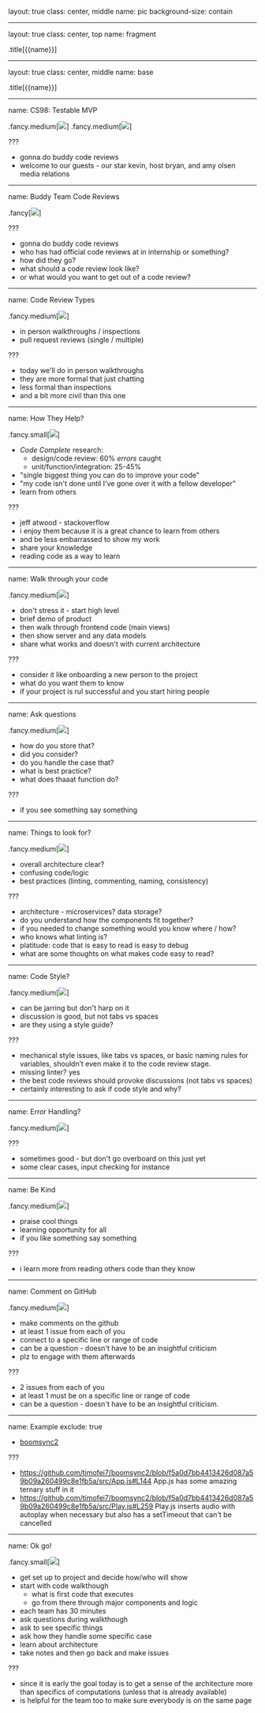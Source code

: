 layout: true
class: center, middle
name: pic
background-size: contain

---

layout: true
class: center, top
name: fragment

.title[{{name}}]

---
layout: true
class: center, middle
name: base

.title[{{name}}]




---
name: CS98: Testable MVP

.fancy.medium[![](img/fib.gif)]
.fancy.medium[![](img/code-fix.gif)]


???
* gonna do buddy code reviews
* welcome to our guests - our star kevin, host bryan, and amy olsen media relations


---
name: Buddy Team Code Reviews

.fancy[![](img/code-eww.gif)]

???
* gonna do buddy code reviews
* who has had official code reviews at in internship or something?
* how did they go?
* what should a code review look like?
* or what would you want to get out of a code review?



---
name: Code Review Types

.fancy.medium[![](img/wtf.jpg)]

* in person walkthroughs / inspections
* pull request reviews (single / multiple)

???
* today we'll do in person walkthroughs
* they are more formal that just chatting
* less formal than inspections
* and a bit more civil than this one



---
name: How They Help?

.fancy.small[![](img/dontknowwhy.gif)]

* *Code Complete* research:
    * design/code review: 60% *errors* caught
    * unit/function/integration: 25-45%
* "single biggest thing you can do to improve your code"
* "my code isn't done until I've gone over it with a fellow developer"
* learn from others

???
* jeff atwood - stackoverflow
* i enjoy them because it is a great chance to learn from others
* and be less embarrassed to show my work
* share your knowledge
* reading code as a way to learn


---
name: Walk through your code

.fancy.medium[![](img/code-review-2.gif)]

* don't stress it - start high level
* brief demo of product
* then walk through frontend code (main views)
* then show server and any data models
* share what works and doesn't with current architecture


???
* consider it like onboarding a new person to the project
* what do you want them to know
* if your project is rul successful and you start hiring people

---
name: Ask questions

.fancy.medium[![](img/saysomething2.gif)]

* how do you store that?
* did you consider?
* do you handle the case that?
* what is best practice?
* what does thaaat function do?


???
* if you see something say something


---
name: Things to look for?

.fancy.medium[![](img/worst-comment-ever.jpg)]

* overall architecture clear?
* confusing code/logic
* best practices (linting, commenting, naming, consistency)


???
* architecture - microservices? data storage?
* do you understand how the components fit together?
* if you needed to change something would you know where / how?
* who knows what linting is?
* platitude: code that is easy to read is easy to debug
* what are some thoughts on what makes code easy to read?



---
name: Code Style?

.fancy.medium[![](img/itslike.png)]

* can be jarring but don't harp on it
* discussion is good, but not tabs vs spaces
* are they using a style guide?


???
* mechanical style issues, like tabs vs spaces, or basic naming rules for variables, shouldn’t even make it to the code review stage.
* missing linter?  yes
*  the best code reviews should provoke discussions (not tabs vs spaces)
* certainly interesting to ask if code style and why?





---
name: Error Handling?

.fancy.medium[![](img/burningbus.png)]


???
* sometimes good - but don't go overboard on this just yet
* some clear cases, input checking for instance




---
name: Be Kind

.fancy.medium[![](img/at-least.png)]

* praise cool things
* learning opportunity for all
* if you like something say something

???
* i learn more from reading others code than they know



---
name:  Comment on GitHub

.fancy.medium[![](img/new-issue.gif)]

* make comments on the github
* at least 1 issue from each of you
* connect to a specific line or range of code
* can be a question - doesn't have to be an insightful criticism
* plz to engage with them afterwards


???
* 2 issues from each of you
* at least 1 must be on a specific line or range of code
* can be a question - doesn't have to be an insightful criticism.


---
name:  Example
exclude: true

* [boomsync2](https://github.com/timofei7/boomsync2)


???
* https://github.com/timofei7/boomsync2/blob/f5a0d7bb4413426d087a59b09a260499c8e1fb5a/src/App.js#L144  App.js has some amazing ternary stuff in it
* https://github.com/timofei7/boomsync2/blob/f5a0d7bb4413426d087a59b09a260499c8e1fb5a/src/Play.js#L259 Play.js inserts audio with autoplay when necessary  but also has a setTimeout that can't be cancelled

---
name:  Ok go!

.fancy.small[![](img/code-slide-slow.gif)]

<!-- * https://canvas.dartmouth.edu/courses/29015/assignments/163454 -->

* get set up to project and decide how/who will show
* start with code walkthough
    * what is first code that executes
    * go from there through major components and logic
* each team has 30 minutes
* ask questions during walkthough
* ask to see specific things
* ask how they handle some specific case
* learn about architecture
* take notes and then go back and make issues

<!-- <iframe width="600" height="355" src="https://www.youtube.com/embed/u1ZB_rGFyeU?rel=0&amp;showinfo=0" frameborder="0" allow="autoplay; encrypted-media" allowfullscreen></iframe> -->

???
* since it is early the goal today is to get a sense of the architecture more than specifics of computations (unless that is already available)
* is helpful for the team too to make sure everybody is on the same page
